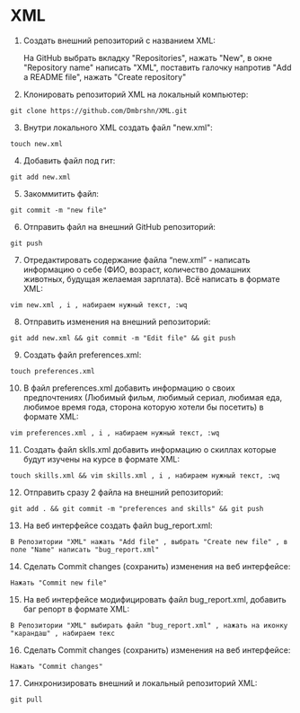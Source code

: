 # XML
1.  Создать внешний репозиторий c названием XML: 
 
    На GitHub выбрать вкладку "Repositories", нажать "New", в окне "Repository name" написать "XML", поставить галочку напротив "Add a README file", нажать "Create repository"
 2.  Клонировать репозиторий XML на локальный компьютер: 
   
    git clone https://github.com/Dmbrshn/XML.git
 3.  Внутри локального XML создать файл "new.xml": 
   
    touch new.xml
 4.  Добавить файл под гит: 
    
    git add new.xml
 5.  Закоммитить файл: 
    
    git commit -m "new file"
 6.  Отправить файл на внешний GitHub репозиторий: 
    
    git push
 7.  Отредактировать содержание файла “new.xml” - написать информацию о себе (ФИО, возраст, количество домашних животных, будущая желаемая зарплата). Всё написать в формате XML: 
    
    vim new.xml , i , набираем нужный текст, :wq  
 8.  Отправить изменения на внешний репозиторий:
    
    git add new.xml && git commit -m "Edit file" && git push
 9.  Создать файл preferences.xml:
    
    touch preferences.xml
 10. В файл preferences.xml добавить информацию о своих предпочтениях (Любимый фильм, любимый сериал, любимая еда, любимое время года, сторона которую хотели бы посетить) в формате XML:
    
    vim preferences.xml , i , набираем нужный текст, :wq 
 11. Создать файл sklls.xml добавить информацию о скиллах которые будут изучены на курсе в формате XML:
    
    touch skills.xml && vim skills.xml , i , набираем нужный текст, :wq 
 12. Отправить сразу 2 файла на внешний репозиторий:
    
    git add . && git commit -m "preferences and skills" && git push
 13. На веб интерфейсе создать файл bug_report.xml:
    
    В Репозитории "XML" нажать "Add file" , выбрать "Create new file" , в поле "Name" написать "bug_report.xml" 
 14. Сделать Commit changes (сохранить) изменения на веб интерфейсе:
    
    Нажать "Commit new file"
 15. На веб интерфейсе модифицировать файл bug_report.xml, добавить баг репорт в формате XML:
    
    В Репозитории "XML" выбирать файл "bug_report.xml" , нажать на иконку "карандаш" , набираем текс 
 16. Сделать Commit changes (сохранить) изменения на веб интерфейсе:
 
    Нажать "Commit changes"
 17. Синхронизировать внешний и локальный репозиторий XML:
 
    git pull

